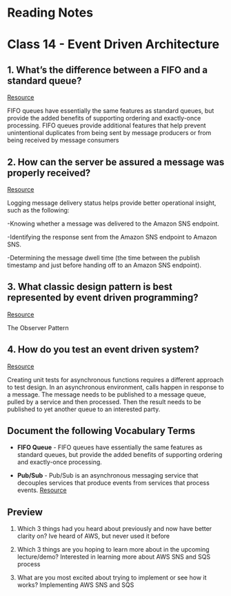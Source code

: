 
# Reading Notes

# Class 14 - Event Driven Architecture

## 1. What’s the difference between a FIFO and a standard queue?

[Resource](https://aws.amazon.com/about-aws/whats-new/2016/11/amazon-sqs-introduces-fifo-queues-with-exactly-once-processing-and-lower-prices-for-standard-queues/#:~:text=FIFO%20queues%20have%20essentially%20the,being%20received%20by%20message%20consumers.)

FIFO queues have essentially the same features as standard queues, but provide the added benefits of supporting ordering and exactly-once processing. FIFO queues provide additional features that help prevent unintentional duplicates from being sent by message producers or from being received by message consumers

## 2. How can the server be assured a message was properly received?

[Resource](https://docs.aws.amazon.com/sns/latest/dg/sns-topic-attributes.html)

Logging message delivery status helps provide better operational insight, such as the following:

-Knowing whether a message was delivered to the Amazon SNS endpoint.

-Identifying the response sent from the Amazon SNS endpoint to Amazon SNS.

-Determining the message dwell time (the time between the publish timestamp and just before handing off to an Amazon SNS endpoint).

## 3. What classic design pattern is best represented by event driven programming?

[Resource](https://en.wikipedia.org/wiki/Observer_pattern)

The Observer Pattern

## 4. How do you test an event driven system?

[Resource](https://blog.gurock.com/event-driven-application-architectures/)

Creating unit tests for asynchronous functions requires a different approach to test design. In an asynchronous environment, calls happen in response to a message. The message needs to be published to a message queue, pulled by a service and then processed. Then the result needs to be published to yet another queue to an interested party. 


## Document the following Vocabulary Terms

- **FIFO Queue** - FIFO queues have essentially the same features as standard queues, but provide the added benefits of supporting ordering and exactly-once processing.

- **Pub/Sub** - Pub/Sub is an asynchronous messaging service that decouples services that produce events from services that process events.  [Resource](https://cloud.google.com/pubsub/docs/overview)


## Preview

1. Which 3 things had you heard about previously and now have better clarity on? Ive heard of AWS, but never used it before

2. Which 3 things are you hoping to learn more about in the upcoming lecture/demo? Interested in learning more about AWS SNS and SQS process

3. What are you most excited about trying to implement or see how it works? Implementing AWS SNS and SQS


